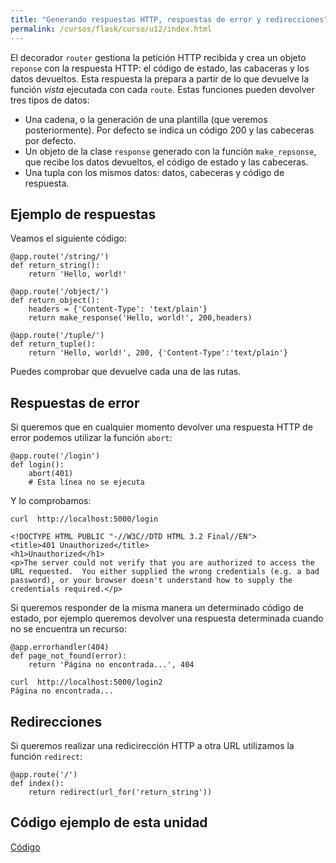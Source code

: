 ```yaml
---
title: "Generando respuestas HTTP, respuestas de error y redirecciones"
permalink: /cursos/flask/curso/u12/index.html
---
```


El decorador `router` gestiona la petición HTTP recibida y crea un objeto `reponse` con la respuesta HTTP: el código de estado, las cabaceras y los datos devueltos. Esta respuesta la prepara a partir de lo que devuelve la función *vista* ejecutada con cada `route`. Estas funciones pueden devolver tres tipos de datos:

* Una cadena, o la generación de una plantilla (que veremos posteriormente). Por defecto se indica un código 200 y las cabeceras por defecto.
* Un objeto de la clase `response` generado con la función `make_repsonse`, que recibe los datos devueltos, el código de estado y las cabeceras.
* Una tupla con los mismos datos: datos, cabeceras y código de respuesta.

## Ejemplo de respuestas

Veamos el siguiente código:

	@app.route('/string/')
	def return_string():
	    return 'Hello, world!'	

	@app.route('/object/')
	def return_object():
	    headers = {'Content-Type': 'text/plain'}
	    return make_response('Hello, world!', 200,headers)	

	@app.route('/tuple/')
	def return_tuple():
	    return 'Hello, world!', 200, {'Content-Type':'text/plain'}

Puedes comprobar que devuelve cada una de las rutas.

## Respuestas de error

Si queremos que en cualquier momento devolver una respuesta HTTP de error podemos utilizar la función `abort`:

	@app.route('/login')
	def login():
    	abort(401)
    	# Esta línea no se ejecuta

Y lo comprobamos:

	curl  http://localhost:5000/login	

	<!DOCTYPE HTML PUBLIC "-//W3C//DTD HTML 3.2 Final//EN">
	<title>401 Unauthorized</title>
	<h1>Unauthorized</h1>
	<p>The server could not verify that you are authorized to access the URL requested.  You either supplied the wrong credentials (e.g. a bad password), or your browser doesn't understand how to supply the credentials required.</p>

Si queremos responder de la misma manera un determinado código de estado, por ejemplo queremos devolver una respuesta determinada cuando no se encuentra un recurso:

	@app.errorhandler(404)
	def page_not_found(error):
	    return 'Página no encontrada...', 404

	curl  http://localhost:5000/login2 
	Página no encontrada...

## Redirecciones

Si queremos realizar una redicirección HTTP a otra URL utilizamos la función `redirect`:

	@app.route('/')
	def index():
	    return redirect(url_for('return_string'))

## Código ejemplo de esta unidad

[Código](../../ejemplos/u12)
